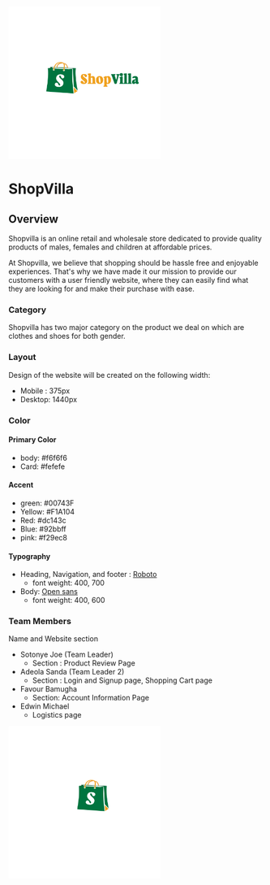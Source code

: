 <img src="shopvillalogoimg/shopvilla-logo.svg" alt="Shopvilla Logo" width="300" height="300"></a>

# ShopVilla

## Overview 
Shopvilla is an online retail and wholesale store dedicated to provide quality products of males, females and children at affordable prices.

At Shopvilla, we believe that shopping should be hassle free and enjoyable experiences. That's why we have made it our mission to provide our customers with a user friendly website, where they can easily find what they are looking for and make their purchase with ease.

### Category
Shopvilla has two major category on the product we deal on  which are clothes and shoes for both gender.

### Layout
Design of the website will be created on the following width:
* Mobile : 375px
* Desktop: 1440px

### Color

#### Primary Color 
* body: #f6f6f6
* Card: #fefefe

#### Accent
* green: #00743F
* Yellow: #F1A104
* Red:    #dc143c
* Blue: #92bbff
* pink: #f29ec8

#### Typography
* Heading, Navigation, and footer : [Roboto](https://fonts.google.com/specimen/Roboto)
  * font weight: 400, 700
* Body: [Open sans](https://fonts.google.com/specimen/Open+Sans)
  * font weight: 400, 600 
  
### Team Members
Name and Website section

* Sotonye Joe (Team Leader)
   * Section : Product Review Page
* Adeola Sanda (Team Leader 2)
   * Section : Login and Signup page, Shopping Cart page
* Favour Bamugha
   * Section: Account Information Page
* Edwin Michael
   * Logistics page 
  
<!-- ![ShopVilla](shopvillalogoimg/shopvillalogo-icon.svg) -->
<img src="shopvillalogoimg/shopvillalogo-icon.svg" alt="Shopvilla Logo" width="300" height="300"></a>

